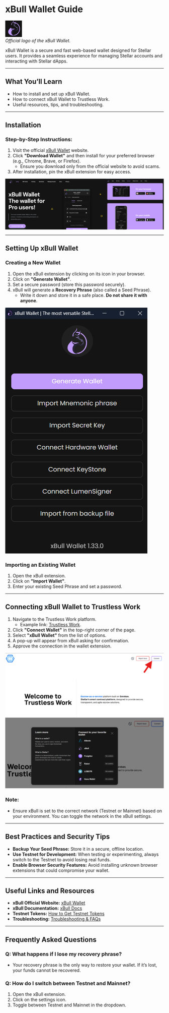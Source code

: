 # xBull Wallet Guide

![Rabet Wallet Logo](../images/xbull-logo.png)  
*Official logo of the xBull Wallet.*

xBull Wallet is a secure and fast web-based wallet designed for Stellar users. It provides a seamless experience for managing Stellar accounts and interacting with Stellar dApps.

---

## **What You’ll Learn**
- How to install and set up xBull Wallet.
- How to connect xBull Wallet to Trustless Work.
- Useful resources, tips, and troubleshooting.

---

## **Installation**

### **Step-by-Step Instructions:**
1. Visit the official [xBull Wallet](https://xbull.app) website.
2. Click **"Download Wallet"** and then install for your preferred browser (e.g., Chrome, Brave, or Firefox).
   - Ensure you download only from the official website to avoid scams.
3. After installation, pin the xBull extension for easy access.

![xBull SetUp](../images/xbull_preview.png)

---

## **Setting Up xBull Wallet**

### **Creating a New Wallet**
1. Open the xBull extension by clicking on its icon in your browser.
2. Click on **"Generate Wallet"**.
3. Set a secure password (store this password securely).
4. xBull will generate a **Recovery Phrase** (also called a Seed Phrase).
   - Write it down and store it in a safe place. **Do not share it with anyone**.

![xBull Create Wallet](../images/xbull-create-wallet.png)

### **Importing an Existing Wallet**
1. Open the xBull extension.
2. Click on **"Import Wallet"**.
3. Enter your existing Seed Phrase and set a password.

---

## **Connecting xBull Wallet to Trustless Work**

1. Navigate to the Trustless Work platform.
   - Example link: [Trustless Work](https://dapp.trustlesswork.com/).
2. Click **"Connect Wallet"** in the top-right corner of the page.
3. Select **"xBull Wallet"** from the list of options.
4. A pop-up will appear from xBull asking for confirmation.
5. Approve the connection in the wallet extension.  

![Trustless Work](../images/trustless-work.png)  ![Wallet](../images/wallet-select.png)

### **Note:** 
- Ensure xBull is set to the correct network (Testnet or Mainnet) based on your environment. You can toggle the network in the xBull settings.

---

## **Best Practices and Security Tips**

- **Backup Your Seed Phrase:** Store it in a secure, offline location.
- **Use Testnet for Development:** When testing or experimenting, always switch to the Testnet to avoid losing real funds.
- **Enable Browser Security Features:** Avoid installing unknown browser extensions that could compromise your wallet.

---

## **Useful Links and Resources**
- **xBull Official Website:** [xBull Wallet](https://xbull.app)
- **xBull Documentation:** [xBull Docs](https://xbull.app/docs/)
- **Testnet Tokens:** [How to Get Testnet Tokens](../testnet-tokens.md)
- **Troubleshooting:** [Troubleshooting & FAQs](../troubleshooting.md)

---

## **Frequently Asked Questions**

### **Q: What happens if I lose my recovery phrase?**
- Your recovery phrase is the only way to restore your wallet. If it’s lost, your funds cannot be recovered.

### **Q: How do I switch between Testnet and Mainnet?**
1. Open the xBull extension.
2. Click on the settings icon.
3. Toggle between Testnet and Mainnet in the dropdown.
